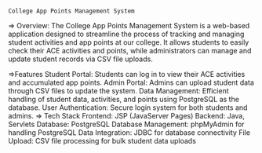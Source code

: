                                                                                   College App Points Management System
=> Overview:
      The College App Points Management System is a web-based application designed to streamline the process of tracking and managing student activities and app points at our college. It allows students to easily check their ACE activities and points, while administrators can manage and update student records via CSV file uploads.

=>Features
      Student Portal: Students can log in to view their ACE activities and accumulated app points.
      Admin Portal: Admins can upload student data through CSV files to update the system.
      Data Management: Efficient handling of student data, activities, and points using PostgreSQL as the database.
      User Authentication: Secure login system for both students and admins.
=> Tech Stack
      Frontend: JSP (JavaServer Pages)
      Backend: Java, Servlets
      Database: PostgreSQL
      Database Management: phpMyAdmin for handling PostgreSQL
      Data Integration: JDBC for database connectivity
      File Upload: CSV file processing for bulk student data uploads
